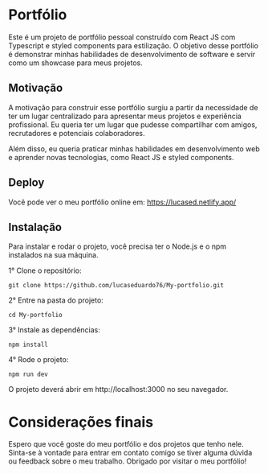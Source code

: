 # Portfólio

Este é um projeto de portfólio pessoal construído com React JS com Typescript e styled components para estilização. O objetivo desse portfólio é demonstrar minhas habilidades de desenvolvimento de software e servir como um showcase para meus projetos.

## Motivação

A motivação para construir esse portfólio surgiu a partir da necessidade de ter um lugar centralizado para apresentar meus projetos e experiência profissional. Eu queria ter um lugar que pudesse compartilhar com amigos, recrutadores e potenciais colaboradores.

Além disso, eu queria praticar minhas habilidades em desenvolvimento web e aprender novas tecnologias, como React JS e styled components.

## Deploy

Você pode ver o meu portfólio online em: https://lucased.netlify.app/

## Instalação

Para instalar e rodar o projeto, você precisa ter o Node.js e o npm instalados na sua máquina.

1° Clone o repositório:

``git clone https://github.com/lucaseduardo76/My-portfolio.git``

2° Entre na pasta do projeto:

``cd My-portfolio``

3° Instale as dependências:

``npm install``

4° Rode o projeto:

``npm run dev``

O projeto deverá abrir em http://localhost:3000 no seu navegador.

# Considerações finais

Espero que você goste do meu portfólio e dos projetos que tenho nele. Sinta-se à vontade para entrar em contato comigo se tiver alguma dúvida ou feedback sobre o meu trabalho. Obrigado por visitar o meu portfólio!
